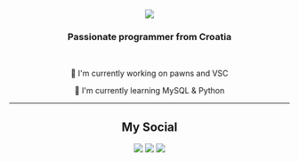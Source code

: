 <h1 align="center">
    <img src="https://readme-typing-svg.herokuapp.com?font=Righteous&size=35&pause=1000&center=true&random=false&width=435&lines=Hi+There!+%F0%9F%91%8B;Im+moosy!;" />
</h1>

<h3 align="center">Passionate programmer from Croatia</h3>

<br/>

<div align="center">
 
🔭 I'm currently working on pawns and VSC

🌱 I'm currently learning MySQL & Python
<br/>
<hr/>
<div align="center">
  <h2> My Social </h2>
    <img src="https://readme-typing-svg.herokuapp.com?font=&size=15&pause=1000&color=F7F6F6&center=true&random=false&width=435&lines=IG%3A13.fp.12" />
    <img src="https://readme-typing-svg.herokuapp.com?font=&size=15&pause=1000&color=F7F6F6&center=true&vCenter=true&random=false&width=435&lines=FB%3ASilva1337" />
    <img src="https://readme-typing-svg.herokuapp.com?font=&size=15&pause=1000&color=F7F6F6&center=true&random=false&width=435&lines=disc%3Amoosy420" />
   </h1>
